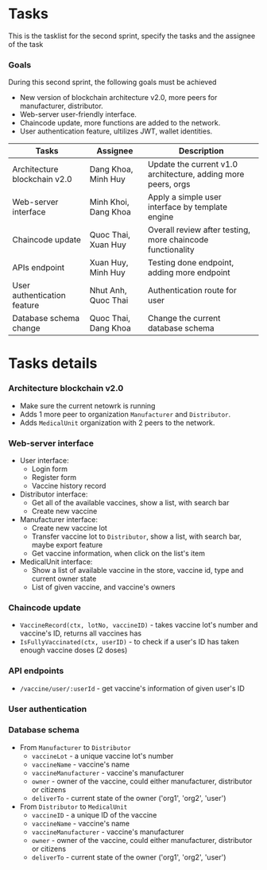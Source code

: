 # Tasks

This is the tasklist for the second sprint, specify the tasks and the assignee of the task

### Goals

During this second sprint, the following goals must be achieved 
* New version of blockchain architecture v2.0, more peers for manufacturer, distributor.
* Web-server user-friendly interface.
* Chaincode update, more functions are added to the network.
* User authentication feature, ultilizes JWT, wallet identities.

| Tasks | Assignee | Description |
| ----- | -------- | ----------- |
| Architecture blockchain v2.0 | Dang Khoa, Minh Huy | Update the current v1.0 architecture, adding more peers, orgs |
| Web-server interface | Minh Khoi, Dang Khoa | Apply a simple user interface by template engine |
| Chaincode update | Quoc Thai, Xuan Huy | Overall review after testing, more chaincode functionality |
| APIs endpoint | Xuan Huy, Minh Huy | Testing done endpoint, adding more endpoint |
| User authentication feature | Nhut Anh, Quoc Thai | Authentication route for user |
| Database schema change | Quoc Thai, Dang Khoa | Change the current database schema |

# Tasks details 

### Architecture blockchain v2.0
* Make sure the current netowrk is running
* Adds 1 more peer to organization ```Manufacturer``` and ```Distributor```.
* Adds ```MedicalUnit``` organization with 2 peers to the network.

### Web-server interface
* User interface: 
  * Login form
  * Register form
  * Vaccine history record
* Distributor interface:
  * Get all of the available vaccines, show a list, with search bar
  * Create new vaccine
* Manufacturer interface:
  * Create new vaccine lot
  * Transfer vaccine lot to ```Distributor```, show a list, with search bar, maybe export feature
  * Get vaccine information, when click on the list's item
* MedicalUnit interface:
  * Show a list of available vaccine in the store, vaccine id, type and current owner state
  * List of given vaccine, and vaccine's owners
  
### Chaincode update
* ```VaccineRecord(ctx, lotNo, vaccineID)``` - takes vaccine lot's number and vaccine's ID, returns all vaccines has 
* ```IsFullyVaccinated(ctx, userID)``` - to check if a user's ID has taken enough vaccine doses (2 doses)

### API endpoints
* ```/vaccine/user/:userId``` - get vaccine's information of given user's ID

### User authentication


### Database schema 
* From ```Manufacturer``` to ```Distributor```
  * ```vaccineLot``` - a unique vaccine lot's number
  * ```vaccineName``` - vaccine's name
  * ```vaccineManufacturer``` - vaccine's manufacturer
  * ```owner``` - owner of the vaccine, could either manufacturer, distributor or citizens
  * ```deliverTo``` - current state of the owner ('org1', 'org2', 'user')
* From ```Distributor``` to ```MedicalUnit```
  * ```vaccineID``` - a unique ID of the vaccine
  * ```vaccineName``` - vaccine's name
  * ```vaccineManufacturer``` - vaccine's manufacturer
  * ```owner``` - owner of the vaccine, could either manufacturer, distributor or citizens
  * ```deliverTo``` - current state of the owner ('org1', 'org2', 'user')
